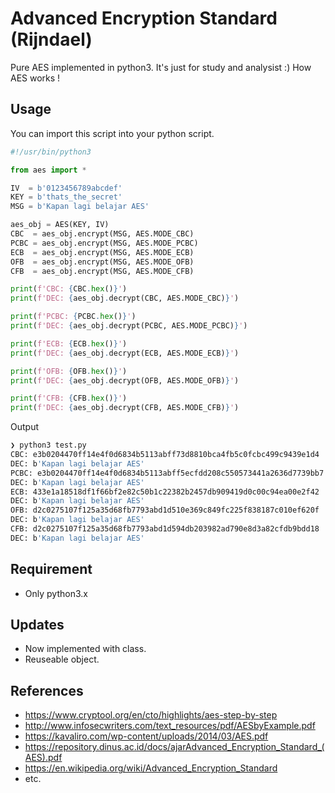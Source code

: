 # Advanced Encryption Standard (Rijndael)

Pure AES implemented in python3. It's just for study and analysist :) How AES works !

## Usage

You can import this script into your python script. 

```py
#!/usr/bin/python3

from aes import *

IV  = b'0123456789abcdef'
KEY = b'thats_the_secret'
MSG = b'Kapan lagi belajar AES'

aes_obj = AES(KEY, IV)
CBC  = aes_obj.encrypt(MSG, AES.MODE_CBC)
PCBC = aes_obj.encrypt(MSG, AES.MODE_PCBC)
ECB  = aes_obj.encrypt(MSG, AES.MODE_ECB)
OFB  = aes_obj.encrypt(MSG, AES.MODE_OFB)
CFB  = aes_obj.encrypt(MSG, AES.MODE_CFB)

print(f'CBC: {CBC.hex()}')
print(f'DEC: {aes_obj.decrypt(CBC, AES.MODE_CBC)}')

print(f'PCBC: {PCBC.hex()}')
print(f'DEC: {aes_obj.decrypt(PCBC, AES.MODE_PCBC)}')

print(f'ECB: {ECB.hex()}')
print(f'DEC: {aes_obj.decrypt(ECB, AES.MODE_ECB)}')

print(f'OFB: {OFB.hex()}')
print(f'DEC: {aes_obj.decrypt(OFB, AES.MODE_OFB)}')

print(f'CFB: {CFB.hex()}')
print(f'DEC: {aes_obj.decrypt(CFB, AES.MODE_CFB)}')
```

Output

```sh
❯ python3 test.py 
CBC: e3b0204470ff14e4f0d6834b5113abff73d8810bca4fb5c0fcbc499c9439e1d4
DEC: b'Kapan lagi belajar AES'
PCBC: e3b0204470ff14e4f0d6834b5113abff5ecfdd208c550573441a2636d7739bb7
DEC: b'Kapan lagi belajar AES'
ECB: 433e1a18518df1f66bf2e82c50b1c22382b2457db909419d0c00c94ea00e2f42
DEC: b'Kapan lagi belajar AES'
OFB: d2c0275107f125a35d68fb7793abd1d510e369c849fc225f838187c010ef620f
DEC: b'Kapan lagi belajar AES'
CFB: d2c0275107f125a35d68fb7793abd1d594db203982ad790e8d3a82cfdb9bdd18
DEC: b'Kapan lagi belajar AES'
```

## Requirement

- Only python3.x

## Updates

- Now implemented with class.
- Reuseable object.

## References

- https://www.cryptool.org/en/cto/highlights/aes-step-by-step
- http://www.infosecwriters.com/text_resources/pdf/AESbyExample.pdf
- https://kavaliro.com/wp-content/uploads/2014/03/AES.pdf
- https://repository.dinus.ac.id/docs/ajarAdvanced_Encryption_Standard_(AES).pdf
- https://en.wikipedia.org/wiki/Advanced_Encryption_Standard
- etc.
